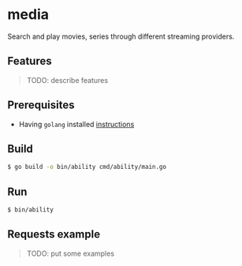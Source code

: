 # media
Search and play movies, series through different streaming providers.

## Features
>
> TODO: describe features
>

## Prerequisites

- Having ``golang`` installed [instructions](https://golang.org/doc/install)

## Build

```bash
$ go build -o bin/ability cmd/ability/main.go
```

## Run

```bash
$ bin/ability
```

## Requests example

>
> TODO: put some examples
>
